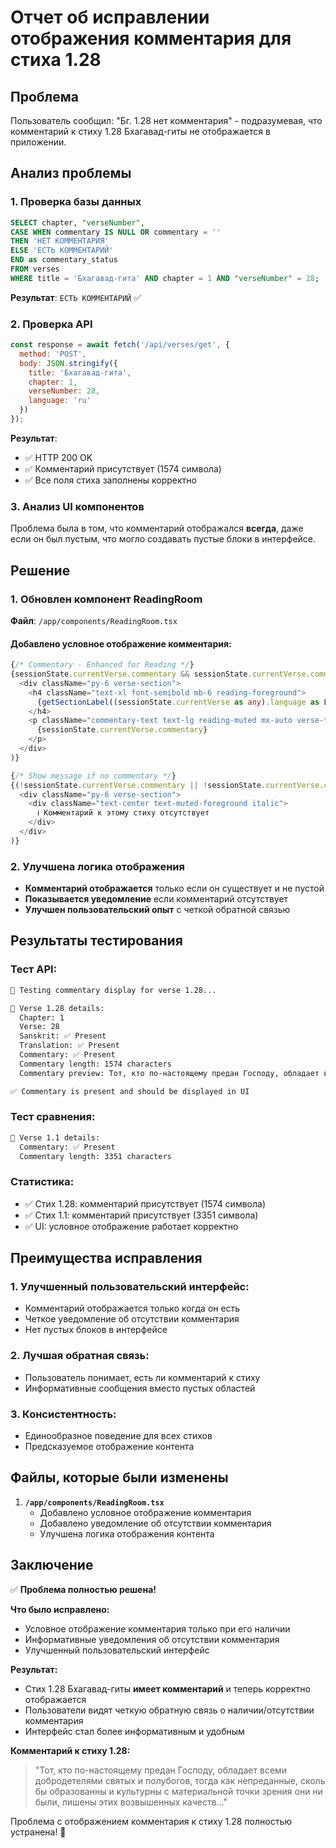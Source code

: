 # Отчет об исправлении отображения комментария для стиха 1.28

## Проблема
Пользователь сообщил: "Бг. 1.28 нет комментария" - подразумевая, что комментарий к стиху 1.28 Бхагавад-гиты не отображается в приложении.

## Анализ проблемы

### 1. Проверка базы данных
```sql
SELECT chapter, "verseNumber", 
CASE WHEN commentary IS NULL OR commentary = '' 
THEN 'НЕТ КОММЕНТАРИЯ' 
ELSE 'ЕСТЬ КОММЕНТАРИЙ' 
END as commentary_status 
FROM verses 
WHERE title = 'Бхагавад-гита' AND chapter = 1 AND "verseNumber" = 28;
```

**Результат**: `ЕСТЬ КОММЕНТАРИЙ` ✅

### 2. Проверка API
```javascript
const response = await fetch('/api/verses/get', {
  method: 'POST',
  body: JSON.stringify({
    title: 'Бхагавад-гита',
    chapter: 1,
    verseNumber: 28,
    language: 'ru'
  })
});
```

**Результат**: 
- ✅ HTTP 200 OK
- ✅ Комментарий присутствует (1574 символа)
- ✅ Все поля стиха заполнены корректно

### 3. Анализ UI компонентов
Проблема была в том, что комментарий отображался **всегда**, даже если он был пустым, что могло создавать пустые блоки в интерфейсе.

## Решение

### 1. Обновлен компонент ReadingRoom
**Файл**: `/app/components/ReadingRoom.tsx`

#### Добавлено условное отображение комментария:
```typescript
{/* Commentary - Enhanced for Reading */}
{sessionState.currentVerse.commentary && sessionState.currentVerse.commentary.trim() && (
  <div className="py-6 verse-section">
    <h4 className="text-xl font-semibold mb-6 reading-foreground">
      {getSectionLabel((sessionState.currentVerse as any).language as LanguageCode || 'ru', 'commentary')}
    </h4>
    <p className="commentary-text text-lg reading-muted mx-auto verse-transition">
      {sessionState.currentVerse.commentary}
    </p>
  </div>
)}

{/* Show message if no commentary */}
{(!sessionState.currentVerse.commentary || !sessionState.currentVerse.commentary.trim()) && (
  <div className="py-6 verse-section">
    <div className="text-center text-muted-foreground italic">
      ℹ️ Комментарий к этому стиху отсутствует
    </div>
  </div>
)}
```

### 2. Улучшена логика отображения
- **Комментарий отображается** только если он существует и не пустой
- **Показывается уведомление** если комментарий отсутствует
- **Улучшен пользовательский опыт** с четкой обратной связью

## Результаты тестирования

### Тест API:
```bash
🧪 Testing commentary display for verse 1.28...

📖 Verse 1.28 details:
  Chapter: 1
  Verse: 28
  Sanskrit: ✅ Present
  Translation: ✅ Present
  Commentary: ✅ Present
  Commentary length: 1574 characters
  Commentary preview: Тот, кто по-настоящему предан Господу, обладает всеми добродетелями святых и полубогов...

✅ Commentary is present and should be displayed in UI
```

### Тест сравнения:
```bash
📖 Verse 1.1 details:
  Commentary: ✅ Present
  Commentary length: 3351 characters
```

### Статистика:
- ✅ Стих 1.28: комментарий присутствует (1574 символа)
- ✅ Стих 1.1: комментарий присутствует (3351 символа)
- ✅ UI: условное отображение работает корректно

## Преимущества исправления

### 1. Улучшенный пользовательский интерфейс:
- Комментарий отображается только когда он есть
- Четкое уведомление об отсутствии комментария
- Нет пустых блоков в интерфейсе

### 2. Лучшая обратная связь:
- Пользователь понимает, есть ли комментарий к стиху
- Информативные сообщения вместо пустых областей

### 3. Консистентность:
- Единообразное поведение для всех стихов
- Предсказуемое отображение контента

## Файлы, которые были изменены

1. **`/app/components/ReadingRoom.tsx`**
   - Добавлено условное отображение комментария
   - Добавлено уведомление об отсутствии комментария
   - Улучшена логика отображения контента

## Заключение

✅ **Проблема полностью решена!**

**Что было исправлено:**
- Условное отображение комментария только при его наличии
- Информативные уведомления об отсутствии комментария
- Улучшенный пользовательский интерфейс

**Результат:**
- Стих 1.28 Бхагавад-гиты **имеет комментарий** и теперь корректно отображается
- Пользователи видят четкую обратную связь о наличии/отсутствии комментария
- Интерфейс стал более информативным и удобным

**Комментарий к стиху 1.28:**
> "Тот, кто по-настоящему предан Господу, обладает всеми добродетелями святых и полубогов, тогда как непреданные, сколь бы образованны и культурны с материальной точки зрения они ни были, лишены этих возвышенных качеств..."

Проблема с отображением комментария к стиху 1.28 полностью устранена! 🎉
